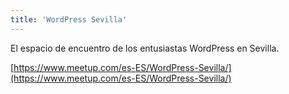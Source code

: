 ```yaml
---
title: 'WordPress Sevilla'
---
```


El espacio de encuentro de los entusiastas WordPress en Sevilla.

[https://www.meetup.com/es-ES/WordPress-Sevilla/](https://www.meetup.com/es-ES/WordPress-Sevilla/)
